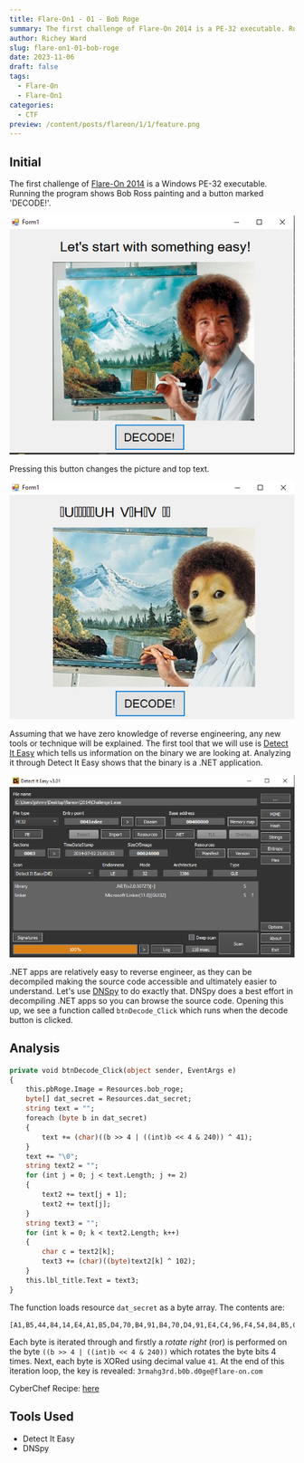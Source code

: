 ```yaml
---
title: Flare-On1 - 01 - Bob Roge
summary: The first challenge of Flare-On 2014 is a PE-32 executable. Running the program shows Bob Ross painting and a button marked 'DECODE!'.
author: Richey Ward
slug: flare-on1-01-bob-roge
date: 2023-11-06
draft: false
tags:
  - Flare-On
  - Flare-On1
categories:
  - CTF
preview: /content/posts/flareon/1/1/feature.png
---
```


## Initial

The first challenge of [Flare-On 2014](/ctf/writeups/#flare-on-2014) is a Windows PE-32 executable. Running the program shows Bob Ross painting and a button marked 'DECODE!'.

![](01-01.png)

Pressing this button changes the picture and top text.

![](01-02.png)

Assuming that we have zero knowledge of reverse engineering, any new tools or technique will be explained.  The first tool that we will use is [Detect It Easy](https://github.com/horsicq/Detect-It-Easy) which tells us information on the binary we are looking at.  Analyzing it through Detect It Easy shows that the binary is a .NET application.

![](01-03.png)

.NET apps are relatively easy to reverse engineer, as they can be decompiled making the source code accessible and ultimately easier to understand. Let's use [DNSpy](https://github.com/dnSpy/dnSpy) to do exactly that. DNSpy does a best effort in decompiling .NET apps so you can browse the source code. Opening this up, we see a function called `btnDecode_Click` which runs when the decode button is clicked.

## Analysis

```vb
private void btnDecode_Click(object sender, EventArgs e)
{
	this.pbRoge.Image = Resources.bob_roge;
	byte[] dat_secret = Resources.dat_secret;
	string text = "";
	foreach (byte b in dat_secret)
	{
		text += (char)((b >> 4 | ((int)b << 4 & 240)) ^ 41);
	}
	text += "\0";
	string text2 = "";
	for (int j = 0; j < text.Length; j += 2)
	{
		text2 += text[j + 1];
		text2 += text[j];
	}
	string text3 = "";
	for (int k = 0; k < text2.Length; k++)
	{
		char c = text2[k];
		text3 += (char)((byte)text2[k] ^ 102);
	}
	this.lbl_title.Text = text3;
}
```

The function loads resource `dat_secret` as a byte array. The contents are:

```
[A1,B5,44,84,14,E4,A1,B5,D4,70,B4,91,B4,70,D4,91,E4,C4,96,F4,54,84,B5,C4,40,64,74,70,A4,64,44]
```

Each byte is iterated through and firstly a _rotate right_ (ror) is performed on the byte `((b >> 4 | ((int)b << 4 & 240))` which rotates the byte bits 4 times. Next, each byte is XORed using decimal value `41`. At the end of this iteration loop, the key is revealed: `3rmahg3rd.b0b.d0ge@flare-on.com`

CyberChef Recipe: [here](<https://gchq.github.io/CyberChef/#recipe=From_Hex('Auto')Rotate_left(4,false)XOR(%7B'option':'Decimal','string':'41'%7D,'Standard',false)&input=QTFCNTQ0ODQxNEU0QTFCNUQ0NzBCNDkxQjQ3MEQ0OTFFNEM0OTZGNDU0ODRCNUM0NDA2NDc0NzBBNDY0NDQK>)

## Tools Used

- Detect It Easy
- DNSpy